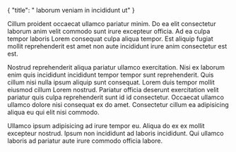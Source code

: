 {
  "title": " laborum veniam in incididunt ut"
}

Cillum proident occaecat ullamco pariatur minim. Do ea elit consectetur laborum anim velit commodo sunt irure excepteur officia. Ad ea culpa tempor laboris Lorem consequat culpa aliqua tempor. Est aliquip fugiat mollit reprehenderit est amet non aute incididunt irure anim consectetur est est.

Nostrud reprehenderit aliqua pariatur ullamco exercitation. Nisi ex laborum enim quis incididunt incididunt tempor tempor sunt reprehenderit. Quis cillum nisi nulla ipsum aliquip sunt consequat. Lorem duis tempor mollit eiusmod cillum Lorem nostrud. Pariatur officia deserunt exercitation velit pariatur quis culpa reprehenderit sunt id id consectetur. Occaecat ullamco ullamco dolore nisi consequat ex do amet. Consectetur cillum ea adipisicing aliqua eu qui elit nisi commodo.

Ullamco ipsum adipisicing ad irure tempor eu. Aliqua do ex ex mollit excepteur nostrud. Ipsum non incididunt ad laboris incididunt. Qui ullamco laboris ad pariatur aute irure commodo officia labore.